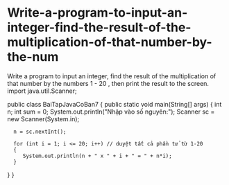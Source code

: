 # Write-a-program-to-input-an-integer-find-the-result-of-the-multiplication-of-that-number-by-the-num
Write a program to input an integer, find the result of the multiplication of that number by the numbers 1 - 20 , then print the result to the screen.
import java.util.Scanner;

public class BaiTapJavaCoBan7 {
   public static void main(String[] args)
   {
      int n;
      int sum = 0;
      System.out.println("Nhập vào số nguyên:");
      Scanner sc = new Scanner(System.in);

      n = sc.nextInt();

      for (int i = 1; i <= 20; i++) // duyệt tất cả phần tử từ 1-20
      {
         System.out.println(n + " x " + i + " = " + n*i);
      }
   }
}
